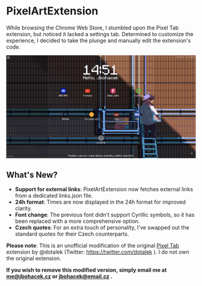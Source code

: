 # PixelArtExtension
While browsing the Chrome Web Store, I stumbled upon the Pixel Tab extension, but noticed it lacked a settings tab. Determined to customize the experience, I decided to take the plunge and manually edit the extension's code.

![PreviewImage](assets/PixelTabPreview.gif)

## What's New?
- **Support for external links**: PixelArtExtension now fetches external links from a dedicated links.json file.
- **24h format**: Times are now displayed in the 24h format for improved clarity.
- **Font change**: The previous font didn't support Cyrillic symbols, so it has been replaced with a more comprehensive option.
- **Czech quotes**: For an extra touch of personality, I've swapped out the standard quotes for their Czech counterparts.

**Please note**: This is an unofficial modification of the original [Pixel Tab](https://chromewebstore.google.com/detail/pixel-tab/ahdgijdojdfmmaghgfgdhhammlicpede) extension by @dotalek (Twitter: https://twitter.com/dotalek ). I do not own the original extension.

**If you wish to remove this modified version, simply email me at me@jbohacek.cz or jbohacek@email.cz .**